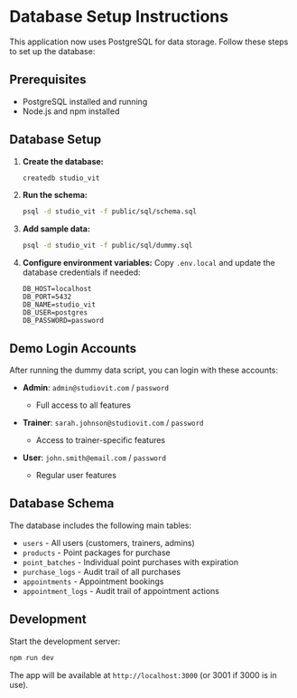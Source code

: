 # Database Setup Instructions

This application now uses PostgreSQL for data storage. Follow these steps to set up the database:

## Prerequisites
- PostgreSQL installed and running
- Node.js and npm installed

## Database Setup

1. **Create the database:**
   ```bash
   createdb studio_vit
   ```

2. **Run the schema:**
   ```bash
   psql -d studio_vit -f public/sql/schema.sql
   ```

3. **Add sample data:**
   ```bash
   psql -d studio_vit -f public/sql/dummy.sql
   ```

4. **Configure environment variables:**
   Copy `.env.local` and update the database credentials if needed:
   ```
   DB_HOST=localhost
   DB_PORT=5432
   DB_NAME=studio_vit
   DB_USER=postgres
   DB_PASSWORD=password
   ```

## Demo Login Accounts

After running the dummy data script, you can login with these accounts:

- **Admin**: `admin@studiovit.com` / `password`
  - Full access to all features
  
- **Trainer**: `sarah.johnson@studiovit.com` / `password` 
  - Access to trainer-specific features
  
- **User**: `john.smith@email.com` / `password`
  - Regular user features

## Database Schema

The database includes the following main tables:
- `users` - All users (customers, trainers, admins)
- `products` - Point packages for purchase
- `point_batches` - Individual point purchases with expiration
- `purchase_logs` - Audit trail of all purchases  
- `appointments` - Appointment bookings
- `appointment_logs` - Audit trail of appointment actions

## Development

Start the development server:
```bash
npm run dev
```

The app will be available at `http://localhost:3000` (or 3001 if 3000 is in use).